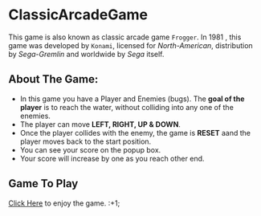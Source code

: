 # ClassicArcadeGame
   This game is also known as classic arcade game `Frogger`. 
   In 1981 , this game was developed by `Konami`, licensed for *North-American*, distribution by *Sega-Gremlin* and worldwide by *Sega* itself. 
## About The Game:
 * In this game you have a Player and Enemies (bugs). The **goal of the player** is to reach the water, without colliding into any one of the enemies.
* The player can move **LEFT, RIGHT, UP & DOWN**.
* Once the player collides with the enemy, the game is **RESET** aand the player moves back to the start position.
* You can see your score on the popup box.
* Your score will increase by one as you reach other end.
## Game To Play 

[Click Here](https://abm9838.github.io/ClassicArcadeGame/index.html) to enjoy the game. :+1;


